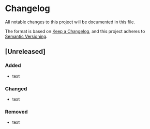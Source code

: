# Changelog
All notable changes to this project will be documented in this file.

The format is based on [Keep a Changelog](https://keepachangelog.com/en/1.0.0/),
and this project adheres to [Semantic Versioning](https://semver.org/spec/v2.0.0.html).

## [Unreleased]
### Added
- text

### Changed
- text

### Removed
- text

<!-- this will be the first minor version -->
<!-- ## [0.1.0] -- <date> -->
